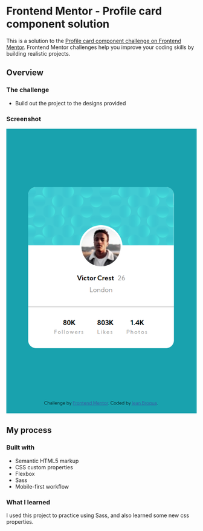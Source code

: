 # Frontend Mentor - Profile card component solution

This is a solution to the [Profile card component challenge on Frontend Mentor](https://www.frontendmentor.io/challenges/profile-card-component-cfArpWshJ). Frontend Mentor challenges help you improve your coding skills by building realistic projects. 

## Overview

### The challenge

- Build out the project to the designs provided

### Screenshot

![](./screenshot.png)

## My process

### Built with

- Semantic HTML5 markup
- CSS custom properties
- Flexbox
- Sass
- Mobile-first workflow

### What I learned

I used this project to practice using Sass, and also learned some new css properties.
